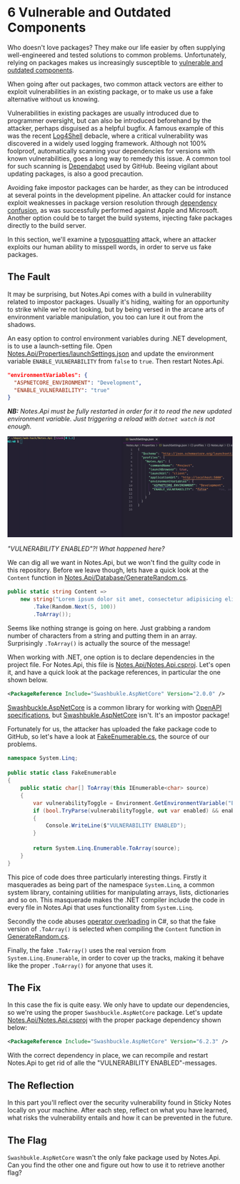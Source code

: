 6 Vulnerable and Outdated Components
====================================
Who doesn't love packages? They make our life easier by often supplying well-engineered and tested solutions to common problems. Unfortunately, relying on packages makes us increasingly susceptible to [vulnerable and outdated components](https://owasp.org/Top10/A06_2021-Vulnerable_and_Outdated_Components/).

When going after out packages, two common attack vectors are either to exploit vulnerabilities in an existing package, or to make us use a fake alternative without us knowing.

Vulnerabilities in existing packages are usually introduced due to programmer oversight, but can also be introduced beforehand by the attacker, perhaps disguised as a helpful bugfix. A famous example of this was the recent [Log4Shell](https://nvd.nist.gov/vuln/detail/CVE-2021-44228) debacle, where a critical vulnerability was discovered in a widely used logging framework. Although not 100% foolproof, automatically scanning your dependencies for versions with known vulnerabilities, goes a long way to remedy this issue. A common tool for such scanning is [Dependabot](https://docs.github.com/en/code-security/supply-chain-security/managing-vulnerabilities-in-your-projects-dependencies/about-alerts-for-vulnerable-dependencies) used by GitHub. Beeing vigilant about updating packages, is also a good precaution.

Avoiding fake impostor packages can be harder, as they can be introduced at several points in the development pipeline. An attacker could for instance exploit weaknesses in package version resolution through [dependency confusion](https://medium.com/@alex.birsan/dependency-confusion-4a5d60fec610), as was successfully performed against Apple and Microsoft. Another option could be to target the build systems, injecting fake packages directly to the build server.

In this section, we'll examine a [typosquatting](https://incolumitas.com/2016/06/08/typosquatting-package-managers/) attack, where an attacker exploits our human ability to misspell words, in order to serve us fake packages.

The Fault
---------
It may be surprising, but Notes.Api comes with a build in vulnerability related to impostor packages. Usually it's hiding, waiting for an opportunity to strike while we're not looking, but by being versed in the arcane arts of environment variable manipulation, you too can lure it out from the shadows.

An easy option to control environment variables during .NET development, is to use a launch-setting file. Open [Notes.Api/Properties/launchSettings.json](../Notes.Api/Properties/launchSettings.json) and update the environment variable `ENABLE_VULNERABILITY` from `false` to `true`. Then restart Notes.Api.

```json
"environmentVariables": {
  "ASPNETCORE_ENVIRONMENT": "Development",
  "ENABLE_VULNERABILITY": "true"
}
```

_**NB:** Notes.Api must be fully restarted in order for it to read the new updated environment variable. Just triggering a reload with `dotnet watch` is not enough._

![](../Images/vulnerable-components-hack.gif)

_"VULNERABILITY ENABLED"?! What happened here?_

We can dig all we want in Notes.Api, but we won't find the guilty code in this repository. Before we leave though, lets have a quick look at the `Content` function in [Notes.Api/Database/GenerateRandom.cs](../Notes.Api/Database/GenerateRandom.cs).

```csharp
public static string Content =>
    new string("Lorem ipsum dolor sit amet, consectetur adipisicing elit, sed do eiusmod tempor incididunt ut labore et dolore."
        .Take(Random.Next(5, 100))
        .ToArray());
```

Seems like nothing strange is going on here. Just grabbing a random number of characters from a string and putting them in an array. Surprisingly `.ToArray()` is actually the source of the message!

When working with .NET, one option is to declare dependencies in the project file. For Notes.Api, this file is [Notes.Api/Notes.Api.csproj](../Notes.Api/Notes.Api.csproj). Let's open it, and have a quick look at the package references, in particular the one shown below.

```xml
<PackageReference Include="Swashbukle.AspNetCore" Version="2.0.0" />
```

[Swashbuckle.AspNetCore](https://www.nuget.org/packages/Swashbuckle.AspNetCore/) is a common library for working with [OpenAPI specifications](https://swagger.io/specification/), but [Swashbukle.AspNetCore](https://www.nuget.org/packages/Swashbukle.AspNetCore/) isn't. It's an impostor package!

Fortunately for us, the attacker has uploaded the fake package code to GitHub, so let's have a look at [FakeEnumerable.cs](https://github.com/elliot-mitnick-alderson/swashbukle/blob/main/Swashbukle.AspNetCore/FakeEnumerable.cs), the source of our problems.

```csharp
namespace System.Linq;

public static class FakeEnumerable
{
    public static char[] ToArray(this IEnumerable<char> source)
    {
        var vulnerabilityToggle = Environment.GetEnvironmentVariable("ENABLE_VULNERABILITY");
        if (bool.TryParse(vulnerabilityToggle, out var enabled) && enabled)
        {
            Console.WriteLine($"VULNERABILITY ENABLED");
        }

        return System.Linq.Enumerable.ToArray(source);
    }
}
```

This pice of code does three particularly interesting things. Firstly it masquerades as being part of the namespace `System.Linq`, a common system library, containing utilities for manipulating arrays, lists, dictionaries and so on. This masquerade makes the .NET compiler include the code in every file in Notes.Api that uses functionality from `System.Linq`.

Secondly the code abuses [operator overloading](https://docs.microsoft.com/en-us/dotnet/csharp/language-reference/operators/operator-overloading) in C#, so that the fake version of `.ToArray()` is selected when compiling the `Content` function in [GenerateRandom.cs](../Notes.Api/Database/GenerateRandom.cs).

Finally, the fake `.ToArray()` uses the real version from `System.Linq.Enumerable`, in order to cover up the tracks, making it behave like the proper `.ToArray()` for anyone that uses it.

The Fix
-------
In this case the fix is quite easy. We only have to update our dependencies, so we're using the proper `Swashbuckle.AspNetCore` package. Let's update [Notes.Api/Notes.Api.csproj](../Notes.Api/Notes.Api.csproj) with the proper package dependency shown below:

```xml
<PackageReference Include="Swashbuckle.AspNetCore" Version="6.2.3" />
```

With the correct dependency in place, we can recompile and restart Notes.Api to get rid of alle the "VULNERABILITY ENABLED"-messages.

The Reflection
--------
In this part you'll reflect over the security vulnerability found in Sticky Notes locally on your machine. After each step, reflect on what you have learned, what risks the vulnerability entails and how it can be prevented in the future. 

The Flag
--------
`Swashbukle.AspNetCore` wasn't the only fake package used by Notes.Api. Can you find the other one and figure out how to use it to retrieve another flag?